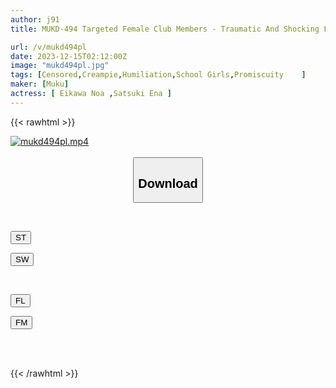 ```yaml
---
author: j91
title: MUKD-494 Targeted Female Club Members - Traumatic And Shocking Footage Of The Power-harassed Manager And Vice Manager Getting Revenge On Their Junior Members... Ena Satsuki, Noa Eikawa

url: /v/mukd494pl
date: 2023-12-15T02:12:00Z
image: "mukd494pl.jpg"
tags: [Censored,Creampie,Humiliation,School Girls,Promiscuity	 ]
maker: [Muku]
actress: [ Eikawa Noa ,Satsuki Ena ]
---
```



{{< rawhtml >}}

<div class="video" data-videoid="XkVd8QxgVxUPgA">
    <a href="javascript:;">
        <img src="/v/mukd494pl/mukd494pl.jpg" width="WIDTH" height="HEIGHT" alt="mukd494pl.mp4" loading="lazy">
    </a>
</div>

<script type="text/javascript" src="https://j91.asia/asset/on-demand-st.js"></script>

<br>
  <link rel="stylesheet" href="https://j91.asia/asset/bs5.css">
  
  <center>
  <button class="btn btn-primary" type="button" data-bs-toggle="collapse" data-bs-target=".multi-collapse" aria-expanded="false" aria-controls="multiCollapseExample1 multiCollapseExample2"><h2>Download</h2></button></center>
</p>
<div class="row">
  <div class="col">
    <div class="collapse multi-collapse" id="multiCollapseExample1">
      <div class="card card-body">
	      	      <br>
<div class="buttons">  
<p><a href="https://streamtape.to/v/XkVd8QxgVxUPgA" target="_blank"><button class="btn-hover color-3"><i class="fa fa-download"></i> ST</button></a></p>
<p><a href="https://flaswish.com/slsnq699js7z" target="_blank"><button class="btn-hover color-2"><i class="fa fa-download"></i> SW</button></a></p></div>
    </div>
  </div>
</div>
  <div class="col">
    <div class="collapse multi-collapse" id="multiCollapseExample2">
      <div class="card card-body">
	      <br>
<div class="buttons">
<p><a href="javascript:;" target="_blank"><button class="btn-hover color-9"><i class="fa fa-download"></i> FL</button></a></p>
<p><a href="javascript:;" target="_blank"><button class="btn-hover color-8"><i class="fa fa-download"></i> FM</button></a></p></div>
<br><br>
      </div>
    </div>
  </div>
</div>

{{< /rawhtml >}}